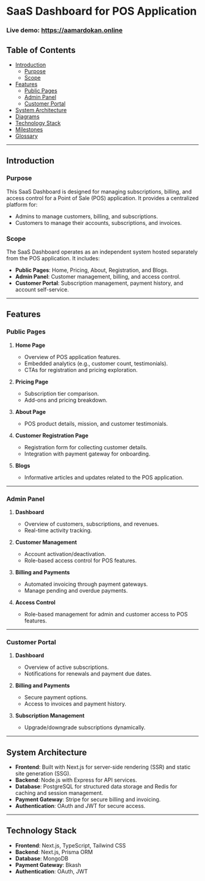 # SaaS Dashboard for POS Application

### Live demo: https://aamardokan.online

## Table of Contents

- [Introduction](#introduction)
  - [Purpose](#purpose)
  - [Scope](#scope)
- [Features](#features)
  - [Public Pages](#public-pages)
  - [Admin Panel](#admin-panel)
  - [Customer Portal](#customer-portal)
- [System Architecture](#system-architecture)
- [Diagrams](#diagrams)
- [Technology Stack](#technology-stack)
- [Milestones](#milestones)
- [Glossary](#glossary)

---

## Introduction

### Purpose

This SaaS Dashboard is designed for managing subscriptions, billing, and access control for a Point of Sale (POS) application. It provides a centralized platform for:

- Admins to manage customers, billing, and subscriptions.
- Customers to manage their accounts, subscriptions, and invoices.

### Scope

The SaaS Dashboard operates as an independent system hosted separately from the POS application. It includes:

- **Public Pages**: Home, Pricing, About, Registration, and Blogs.
- **Admin Panel**: Customer management, billing, and access control.
- **Customer Portal**: Subscription management, payment history, and account self-service.

---

## Features

### Public Pages

1. **Home Page**

   - Overview of POS application features.
   - Embedded analytics (e.g., customer count, testimonials).
   - CTAs for registration and pricing exploration.

2. **Pricing Page**

   - Subscription tier comparison.
   - Add-ons and pricing breakdown.

3. **About Page**

   - POS product details, mission, and customer testimonials.

4. **Customer Registration Page**

   - Registration form for collecting customer details.
   - Integration with payment gateway for onboarding.

5. **Blogs**
   - Informative articles and updates related to the POS application.

---

### Admin Panel

1. **Dashboard**

   - Overview of customers, subscriptions, and revenues.
   - Real-time activity tracking.

2. **Customer Management**

   - Account activation/deactivation.
   - Role-based access control for POS features.

3. **Billing and Payments**

   - Automated invoicing through payment gateways.
   - Manage pending and overdue payments.

4. **Access Control**
   - Role-based management for admin and customer access to POS features.

---

### Customer Portal

1. **Dashboard**

   - Overview of active subscriptions.
   - Notifications for renewals and payment due dates.

2. **Billing and Payments**

   - Secure payment options.
   - Access to invoices and payment history.

3. **Subscription Management**
   - Upgrade/downgrade subscriptions dynamically.

---

## System Architecture

- **Frontend**: Built with Next.js for server-side rendering (SSR) and static site generation (SSG).
- **Backend**: Node.js with Express for API services.
- **Database**: PostgreSQL for structured data storage and Redis for caching and session management.
- **Payment Gateway**: Stripe for secure billing and invoicing.
- **Authentication**: OAuth and JWT for secure access.

---

## Technology Stack

- **Frontend**: Next.js, TypeScript, Tailwind CSS
- **Backend**: Next.js, Prisma ORM
- **Database**: MongoDB
- **Payment Gateway**: Bkash
- **Authentication**: OAuth, JWT
